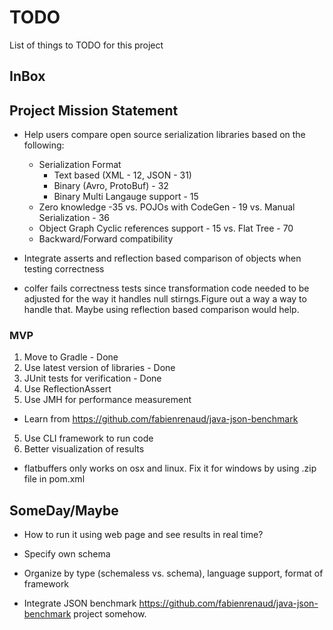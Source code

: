 

# TODO

List of things to TODO for this project

## InBox


## Project Mission Statement

* Help users compare open source serialization libraries based on the following:

  * Serialization Format
    * Text based (XML - 12, JSON - 31)
    * Binary (Avro, ProtoBuf) - 32
    *  Binary Multi Langauge support - 15
  *  Zero knowledge -35 vs. POJOs with CodeGen - 19 vs. Manual Serialization - 36
  *  Object Graph Cyclic references support - 15 vs. Flat Tree - 70
  *  Backward/Forward compatibility





* Integrate asserts and reflection based comparison of objects when
testing correctness

* colfer fails correctness tests since transformation code needed to be
adjusted for the way it handles null stirngs.Figure out a way a way to
handle that. Maybe using reflection based comparison would help.


### MVP

1. Move to Gradle - Done
2. Use latest version of libraries - Done
3. JUnit tests for verification - Done
4. Use ReflectionAssert
4. Use JMH for performance measurement
  * Learn from https://github.com/fabienrenaud/java-json-benchmark
5. Use CLI framework to run code
6. Better visualization of results

* flatbuffers only works on osx and linux. Fix it for windows by using
 .zip file in pom.xml

## SomeDay/Maybe
* How to run it using web page and see results in real time?

* Specify own schema

* Organize by type (schemaless vs. schema), language support, format of
framework

* Integrate JSON benchmark
https://github.com/fabienrenaud/java-json-benchmark project somehow.





